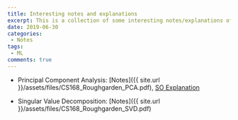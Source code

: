 ```yaml
---
title: Interesting notes and explanations
excerpt: This is a collection of some interesting notes/explanations of several concepts in ML that I came across at some point of time.
date: 2019-06-30
categories:
 - Notes
tags:
 - ML
comments: true
---
```


+ Principal Component Analysis: [Notes]({{ site.url }}/assets/files/CS168_Roughgarden_PCA.pdf), [SO Explanation](https://stats.stackexchange.com/a/140579)

+ Singular Value Decomposition: [Notes]({{ site.url }}/assets/files/CS168_Roughgarden_SVD.pdf)
